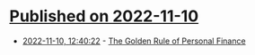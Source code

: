 # [Published on 2022-11-10](index.md)

* [2022-11-10, 12:40:22](https://news.ycombinator.com/item?id=33545579) - [The Golden Rule of Personal Finance](https://bestinterest.blog/golden-rule/)
